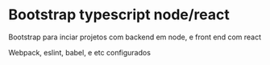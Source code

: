 # Bootstrap typescript node/react

Bootstrap para inciar projetos com backend em node, e front end com react

Webpack, eslint, babel, e etc configurados
